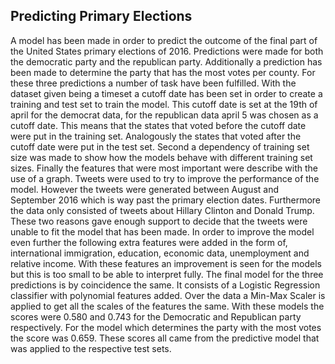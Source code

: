 ## Predicting Primary Elections
A model has been made in order to predict the outcome of the final part of the United States primary elections of 2016. Predictions were made for both the democratic party and the republican party. Additionally a prediction has been made to determine the party that has the most votes per county. 
For these three predictions a number of task have been fulfilled. With the dataset given being a timeset a cutoff date has been set in order to create a training and test set to train the model. This cutoff date is set at the 19th of april for the democrat data, for the republican data april 5 was chosen as a cutoff date. This means that the states that voted before the cutoff date were put in the training set. Analogously the states that voted after the cutoff date were put in the test set. Second a dependency of training set size was made to show how the models behave with different training set sizes. Finally the features that were most important were describe with the use of a graph. 
Tweets were used to try to improve the performance of the model. However the tweets were generated between August and September 2016 which is way past the primary election dates. Furthermore the data only consisted of tweets about Hillary Clinton and Donald Trump. These two reasons gave enough support to decide that the tweets were unable to fit the model that has been made. In order to improve the model even further the following extra features were added in the form of, international immigration, education, economic data, unemployment and relative income. With these features an improvement is seen for the models but this is too small to be able to interpret fully. 
The final model for the three predictions is by coincidence the same. It consists of a Logistic Regression classifier with polynomial features added. Over the data a Min-Max Scaler is applied to get all the scales of the features the same. With these models the scores were 0.580 and 0.743 for the Democratic and Republican party respectively. For the model which determines the party with the most votes the score was 0.659. These scores all came from the predictive model that was applied to the respective test sets. 
